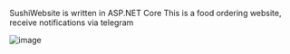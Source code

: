 SushiWebsite is written in ASP.NET Core
This is a food ordering website, receive notifications via telegram

![image](https://github.com/user-attachments/assets/cf3bca9f-b02c-4c05-aa6f-a62b44ea5f32)
